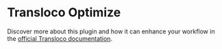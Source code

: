# Transloco Optimize

Discover more about this plugin and how it can enhance your workflow in the [official Transloco documentation](https://jsverse.gitbook.io/transloco/tools/optimize).
